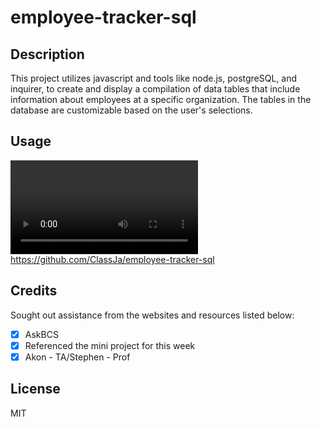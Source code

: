# employee-tracker-sql

## Description 
This project utilizes javascript and tools like node.js, postgreSQL, and inquirer, to create and display a compilation of data tables that include information about employees at a specific organization. The tables in the database are customizable based on the user's selections.

## Usage

<video controls src="video1793415152.mp4" title="Demo"></video>
https://github.com/ClassJa/employee-tracker-sql

## Credits 
Sought out assistance from the websites and resources listed below: 
- [x] AskBCS
- [x] Referenced the mini project for this week
- [x] Akon - TA/Stephen - Prof

## License 
MIT